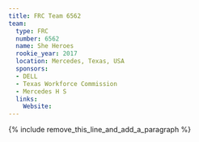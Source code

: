 ```yaml
---
title: FRC Team 6562
team:
  type: FRC
  number: 6562
  name: She Heroes
  rookie_year: 2017
  location: Mercedes, Texas, USA
  sponsors:
  - DELL
  - Texas Workforce Commission
  - Mercedes H S
  links:
    Website:
---
```


{% include remove_this_line_and_add_a_paragraph %}